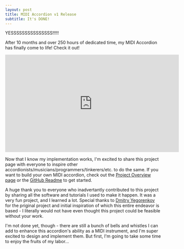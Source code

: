 ```yaml
---
layout: post
title: MIDI Accordion v1 Release
subtitle: It's DONE!
---
```


YESSSSSSSSSSSSSSS!!!!!

After 10 months and over 250 hours of dedicated time, my MIDI Accordion has finally come to life!  Check it out!

<iframe width="560" height="315" src="https://www.youtube.com/embed/s197ojk8npI" frameborder="0" allowfullscreen></iframe>

Now that I know my implementation works, I'm excited to share this project page with everyone to inspire other accordionists/musicians/programmers/tinkerers/etc. to do the same.  If you want to build your own MIDI accordion, check out the [Project Overview page](/overview) or the [GitHub Readme](https://github.com/bvavra/MIDI_Accordion) to get started. 

A huge thank you to everyone who inadvertantly contributed to this project by sharing all the software and tutorials I used to make it happen.  It was a very fun project, and I learned a lot.  Special thanks to [Dmitry Yegorenkov](https://github.com/accordion-mega/AccordionMega) for the priginal project and initial inspiration of which this entire endeavor is based - I literally would not have even thought this project could be feasible without your work.

I'm not done yet, though - there are still a bunch of bells and whistles I can add to enhance this accordion's ability as a MIDI instrument, and I'm super excited to design and implement them.  But first, I'm going to take some time to enjoy the fruits of my labor...
